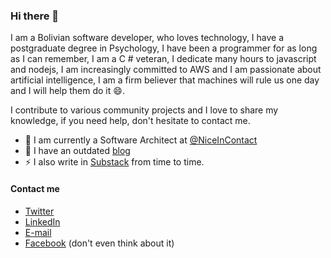 ### Hi there 👋

I am a Bolivian software developer, who loves technology, I have a postgraduate degree in Psychology, I have been a programmer for as long as I can remember, I am a C # veteran, I dedicate many hours to javascript and nodejs, I am increasingly committed to AWS and I am passionate about artificial intelligence, I am a firm believer that machines will rule us one day and I will help them do it 😄.

I contribute to various community projects and I love to share my knowledge, if you need help, don't hesitate to contact me.

- 🔭 I am currently a Software Architect at [@NiceInContact](https://www.niceincontact.com/)
- 🤔 I have an outdated [blog](https://geeks.ms/eortuno/)
- ⚡ I also write in [Substack](https://techie.substack.com/) from time to time.

#### Contact me

- [Twitter](https://twitter.com/tecnox)
- [LinkedIn](https://www.linkedin.com/in/tecnocrata/)
- [E-mail](enrique@ortuno.net)
- [Facebook]() (don't even think about it)

<!--
**tecnocrata/tecnocrata** is a ✨ _special_ ✨ repository because its `README.md` (this file) appears on your GitHub profile.

Here are some ideas to get you started:

- 🔭 I’m currently working on ...
- 🌱 I’m currently learning ...
- 👯 I’m looking to collaborate on ...
- 🤔 I’m looking for help with ...
- 💬 Ask me about ...
- 📫 How to reach me: ...
- 😄 Pronouns: ...
- ⚡ Fun fact: ...
-->
